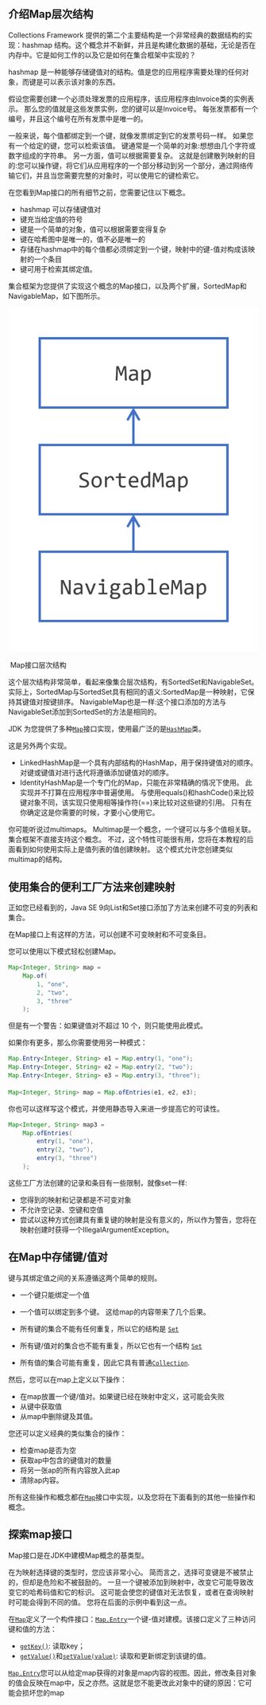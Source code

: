 ## 介绍Map层次结构

Collections Framework 提供的第二个主要结构是一个非常经典的数据结构的实现：hashmap 结构。这个概念并不新鲜，并且是构建化数据的基础，无论是否在内存中。它是如何工作的以及它是如何在集合框架中实现的？

hashmap 是一种能够存储键值对的结构。值是您的应用程序需要处理的任何对象，而键是可以表示该对象的东西。

假设您需要创建一个必须处理发票的应用程序，该应用程序由Invoice类的实例表示。 那么您的值就是这些发票实例，您的键可以是Invoice号。 每张发票都有一个编号，并且这个编号在所有发票中是唯一的。  

一般来说，每个值都绑定到一个键，就像发票绑定到它的发票号码一样。 如果您有一个给定的键，您可以检索该值。 键通常是一个简单的对象:想想由几个字符或数字组成的字符串。 另一方面，值可以根据需要复杂。 这就是创建散列映射的目的:您可以操作键，将它们从应用程序的一个部分移动到另一个部分，通过网络传输它们，并且当您需要完整的对象时，可以使用它的键检索它。  

在您看到Map接口的所有细节之前，您需要记住以下概念。  

- hashmap 可以存储键值对
- 键充当给定值的符号
- 键是一个简单的对象，值可以根据需要变得复杂
- 键在哈希图中是唯一的，值不必是唯一的
- 存储在hashmap中的每个值都必须绑定到一个键，映射中的键-值对构成该映射的一个条目  
- 键可用于检索其绑定值。

集合框架为您提供了实现这个概念的Map接口，以及两个扩展，SortedMap和NavigableMap，如下图所示。  

![地图界面层次结构](3-1-8使用Map存储键值对.assets/03_map-hierarchy.png)

​																											Map接口层次结构

这个层次结构非常简单，看起来像集合层次结构，有SortedSet和NavigableSet。 实际上，SortedMap与SortedSet具有相同的语义:SortedMap是一种映射，它保持其键值对按键排序。 NavigableMap也是一样:这个接口添加的方法与NavigableSet添加到SortedSet的方法是相同的。  

JDK 为您提供了多种[`Map`](https://docs.oracle.com/en/java/javase/17/docs/api/java.base/java/util/Map.html)接口实现，使用最广泛的是[`HashMap`](https://docs.oracle.com/en/java/javase/17/docs/api/java.base/java/util/HashMap.html)类。

这是另外两个实现。

- LinkedHashMap是一个具有内部结构的HashMap，用于保持键值对的顺序。 对键或键值对进行迭代将遵循添加键值对的顺序。  
- IdentityHashMap是一个专门化的Map，只能在非常精确的情况下使用。 此实现并不打算在应用程序中普遍使用。 与使用equals()和hashCode()来比较键对象不同，该实现只使用相等操作符(==)来比较对这些键的引用。 只有在你确定这是你需要的时候，才要小心使用它。  

你可能听说过multimaps。 Multimap是一个概念，一个键可以与多个值相关联。 集合框架不直接支持这个概念。 不过，这个特性可能很有用，您将在本教程的后面看到如何使用实际上是值列表的值创建映射。 这个模式允许您创建类似multimap的结构。  

## 使用集合的便利工厂方法来创建映射  

正如您已经看到的，Java SE 9向List和Set接口添加了方法来创建不可变的列表和集合。  

在Map接口上有这样的方法，可以创建不可变映射和不可变条目。  

您可以使用以下模式轻松创建Map。

```java
Map<Integer, String> map = 
    Map.of(
        1, "one", 
        2, "two",
        3, "three"
    );
```

但是有一个警告：如果键值对不超过 10 个，则只能使用此模式。

如果你有更多，那么你需要使用另一种模式：

```java
Map.Entry<Integer, String> e1 = Map.entry(1, "one");
Map.Entry<Integer, String> e2 = Map.entry(2, "two");
Map.Entry<Integer, String> e3 = Map.entry(3, "three");

Map<Integer, String> map = Map.ofEntries(e1, e2, e3);
```

你也可以这样写这个模式，并使用静态导入来进一步提高它的可读性。

```java
Map<Integer, String> map3 = 
    Map.ofEntries(
        entry(1, "one"),
        entry(2, "two"),
        entry(3, "three")
    );
```

这些工厂方法创建的记录和条目有一些限制，就像set一样:  

- 您得到的映射和记录都是不可变对象  
- 不允许空记录、空键和空值
- 尝试以这种方式创建具有重复键的映射是没有意义的，所以作为警告，您将在映射创建时获得一个IllegalArgumentException。  

 

## 在Map中存储键/值对

键与其绑定值之间的关系遵循这两个简单的规则。

- 一个键只能绑定一个值
- 一个值可以绑定到多个键。
这给map的内容带来了几个后果。  

- 所有键的集合不能有任何重复，所以它的结构是 [`Set`](https://docs.oracle.com/en/java/javase/17/docs/api/java.base/java/util/Set.html)
- 所有键/值对的集合也不能有重复，所以它也有一个结构 [`Set`](https://docs.oracle.com/en/java/javase/17/docs/api/java.base/java/util/Set.html)
- 所有值的集合可能有重复，因此它具有普通[`Collection`](https://docs.oracle.com/en/java/javase/17/docs/api/java.base/java/util/Collection.html).

然后，您可以在map上定义以下操作：

- 在map放置一个键/值对。如果键已经在映射中定义，这可能会失败
- 从键中获取值
- 从map中删除键及其值。

您还可以定义经典的类似集合的操作：

- 检查map是否为空
- 获取ap中包含的键值对的数量
- 将另一张ap的所有内容放入此ap
- 清除ap内容。

所有这些操作和概念都在[`Map`](https://docs.oracle.com/en/java/javase/17/docs/api/java.base/java/util/Map.html)接口中实现，以及您将在下面看到的其他一些操作和概念。

 

## 探索map接口

Map接口是在JDK中建模Map概念的基类型。  

在为映射选择键的类型时，您应该非常小心。 简而言之，选择可变键是不被禁止的，但却是危险和不被鼓励的。 一旦一个键被添加到映射中，改变它可能导致改变它的哈希码值和它的标识。 这可能会使您的键值对无法恢复，或者在查询映射时可能会得到不同的值。 您将在后面的示例中看到这一点。  

在[`Map`](https://docs.oracle.com/en/java/javase/17/docs/api/java.base/java/util/Map.html)定义了一个构件接口：[`Map.Entry`](https://docs.oracle.com/en/java/javase/17/docs/api/java.base/java/util/Map.Entry.html)一个键-值对建模。该接口定义了三种访问键和值的方法：

- [`getKey()`](https://docs.oracle.com/en/java/javase/17/docs/api/java.base/java/util/Map.Entry.html#getKey()): 读取key；
- [`getValue()`](https://docs.oracle.com/en/java/javase/17/docs/api/java.base/java/util/Map.Entry.html#getValue())和[`setValue(value)`](https://docs.oracle.com/en/java/javase/17/docs/api/java.base/java/util/Map.Entry.html#setValue(V)): 读取和更新绑定到该键的值。

[`Map.Entry`](https://docs.oracle.com/en/java/javase/17/docs/api/java.base/java/util/Map.Entry.html)您可以从给定map获得的对象是map内容的视图。因此，修改条目对象的值会反映在map中，反之亦然。这就是您不能更改此对象中的键的原因：它可能会损坏您的map